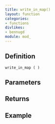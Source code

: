```yaml
---
title: write_in_map()
layout: function
categories:
- functions
divlikes:
- bennugd
module: mod_
---
```


## Definition

    write_in_map ( )

## Parameters

## Returns

## Example
